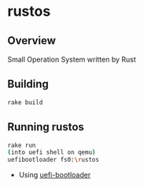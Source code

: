 rustos
================

## Overview
Small Operation System written by Rust

## Building
```sh
rake build
```
## Running rustos
```sh
rake run
(into uefi shell on qemu)
uefibootloader fs0:\rustos
```

* Using [uefi-bootloader](https://github.com/fgken/uefi-bootloader)

